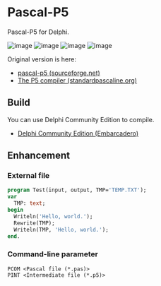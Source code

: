 # Pascal-P5
Pascal-P5 for Delphi.

![image](https://user-images.githubusercontent.com/14885863/149734940-da303252-b089-4ee0-a337-8d3fa69633ee.png)
![image](https://user-images.githubusercontent.com/14885863/149663300-e320f4ce-f4ba-45bc-9771-1442c391f140.png)
![image](https://user-images.githubusercontent.com/14885863/150458903-113e6f5b-42ee-4a42-bff3-a5806e42b7fe.png)
![image](https://user-images.githubusercontent.com/14885863/151692445-7c6a1b13-3916-4122-a893-40b91cad301f.png)

Original version is here:

 - [pascal-p5 (sourceforge.net)](https://sourceforge.net/projects/pascalp5/)
 - [The P5 compiler (standardpascaline.org)](http://www.standardpascaline.org/p5.html)

## Build

You can use Delphi Community Edition to compile.

 - [Delphi Community Edition (Embarcadero)](https://www.embarcadero.com/jp/products/delphi/starter)

## Enhancement

### External file

```pascal
program Test(input, output, TMP='TEMP.TXT');
var
  TMP: text;
begin
  Writeln('Hello, world.');
  Rewrite(TMP);
  Writeln(TMP, 'Hello, world.');
end.
```

### Command-line parameter

```
PCOM <Pascal file (*.pas)>
PINT <Intermediate file (*.p5)>
```
